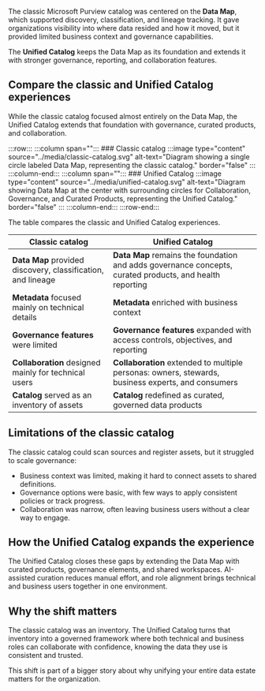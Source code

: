 The classic Microsoft Purview catalog was centered on the **Data Map**, which supported discovery, classification, and lineage tracking. It gave organizations visibility into where data resided and how it moved, but it provided limited business context and governance capabilities.

The **Unified Catalog** keeps the Data Map as its foundation and extends it with stronger governance, reporting, and collaboration features.

## Compare the classic and Unified Catalog experiences

While the classic catalog focused almost entirely on the Data Map, the Unified Catalog extends that foundation with governance, curated products, and collaboration.

:::row:::
   :::column span="":::
      ### Classic catalog
      :::image type="content" source="../media/classic-catalog.svg" alt-text="Diagram showing a single circle labeled Data Map, representing the classic catalog."  border="false" :::
   :::column-end:::
   :::column span="":::
      ### Unified Catalog
      :::image type="content" source="../media/unified-catalog.svg" alt-text="Diagram showing Data Map at the center with surrounding circles for Collaboration, Governance, and Curated Products, representing the Unified Catalog."  border="false" :::
   :::column-end:::
:::row-end:::

The table compares the classic and Unified Catalog experiences.

| Classic catalog  | Unified Catalog |
|-----|-----|
| **Data Map** provided discovery, classification, and lineage | **Data Map** remains the foundation and adds governance concepts, curated products, and health reporting |
| **Metadata** focused mainly on technical details | **Metadata** enriched with business context |
| **Governance features** were limited | **Governance features** expanded with access controls, objectives, and reporting  |
| **Collaboration** designed mainly for technical users  | **Collaboration** extended to multiple personas: owners, stewards, business experts, and consumers |
| **Catalog** served as an inventory of assets | **Catalog** redefined as curated, governed data products |

## Limitations of the classic catalog

The classic catalog could scan sources and register assets, but it struggled to scale governance:

- Business context was limited, making it hard to connect assets to shared definitions.
- Governance options were basic, with few ways to apply consistent policies or track progress.
- Collaboration was narrow, often leaving business users without a clear way to engage.

## How the Unified Catalog expands the experience

The Unified Catalog closes these gaps by extending the Data Map with curated products, governance elements, and shared workspaces. AI-assisted curation reduces manual effort, and role alignment brings technical and business users together in one environment.

## Why the shift matters

The classic catalog was an inventory. The Unified Catalog turns that inventory into a governed framework where both technical and business roles can collaborate with confidence, knowing the data they use is consistent and trusted.

This shift is part of a bigger story about why unifying your entire data estate matters for the organization.
